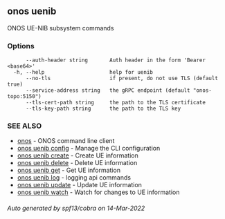 <!--
SPDX-FileCopyrightText: 2019-present Open Networking Foundation <info@opennetworking.org>

SPDX-License-Identifier: Apache-2.0
-->

## onos uenib

ONOS UE-NIB subsystem commands

### Options

```
      --auth-header string       Auth header in the form 'Bearer <base64>'
  -h, --help                     help for uenib
      --no-tls                   if present, do not use TLS (default true)
      --service-address string   the gRPC endpoint (default "onos-topo:5150")
      --tls-cert-path string     the path to the TLS certificate
      --tls-key-path string      the path to the TLS key
```

### SEE ALSO

* [onos](onos.md)	 - ONOS command line client
* [onos uenib config](onos_uenib_config.md)	 - Manage the CLI configuration
* [onos uenib create](onos_uenib_create.md)	 - Create UE information
* [onos uenib delete](onos_uenib_delete.md)	 - Delete UE information
* [onos uenib get](onos_uenib_get.md)	 - Get UE information
* [onos uenib log](onos_uenib_log.md)	 - logging api commands
* [onos uenib update](onos_uenib_update.md)	 - Update UE information
* [onos uenib watch](onos_uenib_watch.md)	 - Watch for changes to UE information

###### Auto generated by spf13/cobra on 14-Mar-2022
